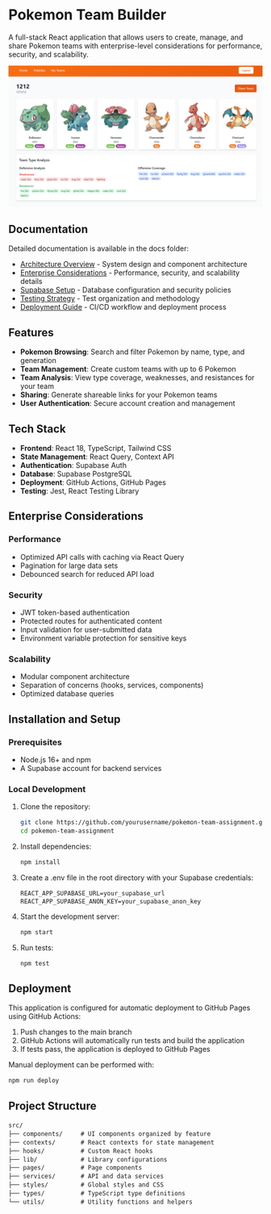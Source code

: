 # Pokemon Team Builder

A full-stack React application that allows users to create, manage, and share Pokemon teams with enterprise-level considerations for performance, security, and scalability.

![Pokemon Team Builder Screenshot](./screenshots/app-screenshot.png)

## Documentation

Detailed documentation is available in the docs folder:

- [Architecture Overview](./docs/architecture.md) - System design and component architecture
- [Enterprise Considerations](./docs/enterprise_considerations.md) - Performance, security, and scalability details
- [Supabase Setup](./docs/supabase.md) - Database configuration and security policies
- [Testing Strategy](./docs/testing.md) - Test organization and methodology
- [Deployment Guide](./docs/deployment.md) - CI/CD workflow and deployment process

## Features

- **Pokemon Browsing**: Search and filter Pokemon by name, type, and generation
- **Team Management**: Create custom teams with up to 6 Pokemon
- **Team Analysis**: View type coverage, weaknesses, and resistances for your team
- **Sharing**: Generate shareable links for your Pokemon teams
- **User Authentication**: Secure account creation and management

## Tech Stack

- **Frontend**: React 18, TypeScript, Tailwind CSS
- **State Management**: React Query, Context API
- **Authentication**: Supabase Auth
- **Database**: Supabase PostgreSQL
- **Deployment**: GitHub Actions, GitHub Pages
- **Testing**: Jest, React Testing Library

## Enterprise Considerations

### Performance
- Optimized API calls with caching via React Query
- Pagination for large data sets
- Debounced search for reduced API load

### Security
- JWT token-based authentication
- Protected routes for authenticated content
- Input validation for user-submitted data
- Environment variable protection for sensitive keys

### Scalability
- Modular component architecture
- Separation of concerns (hooks, services, components)
- Optimized database queries

## Installation and Setup

### Prerequisites
- Node.js 16+ and npm
- A Supabase account for backend services

### Local Development
1. Clone the repository:
    ```bash
    git clone https://github.com/yourusername/pokemon-team-assignment.git
    cd pokemon-team-assignment
    ```
2. Install dependencies:
    ```bash
    npm install
    ```
3. Create a .env file in the root directory with your Supabase credentials:
    ```
    REACT_APP_SUPABASE_URL=your_supabase_url
    REACT_APP_SUPABASE_ANON_KEY=your_supabase_anon_key
    ```
4. Start the development server:
    ```bash
    npm start
    ```
5. Run tests:
    ```bash
    npm test
    ```
## Deployment
This application is configured for automatic deployment to GitHub Pages using GitHub Actions:

1. Push changes to the main branch
2. GitHub Actions will automatically run tests and build the application
3. If tests pass, the application is deployed to GitHub Pages

Manual deployment can be performed with:
```bash
npm run deploy
```

## Project Structure
```markdown
src/
├── components/     # UI components organized by feature
├── contexts/       # React contexts for state management
├── hooks/          # Custom React hooks
├── lib/            # Library configurations
├── pages/          # Page components
├── services/       # API and data services
├── styles/         # Global styles and CSS
├── types/          # TypeScript type definitions
└── utils/          # Utility functions and helpers
```